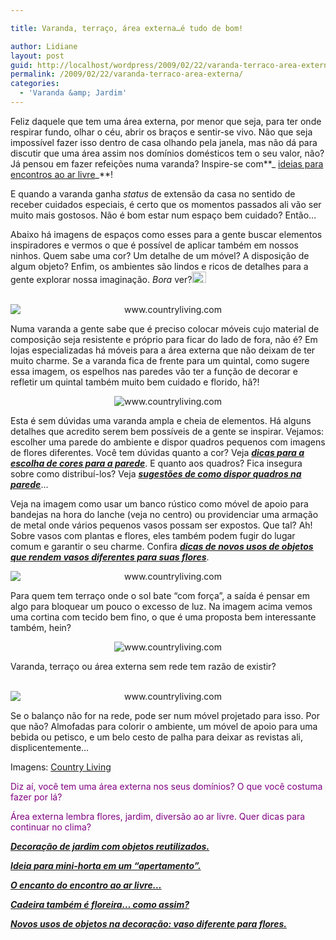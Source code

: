 ```yaml
---

title: Varanda, terraço, área externa…é tudo de bom!

author: Lidiane
layout: post
guid: http://localhost/wordpress/2009/02/22/varanda-terraco-area-externa/
permalink: /2009/02/22/varanda-terraco-area-externa/
categories:
  - 'Varanda &amp; Jardim'
---
```

Feliz daquele que tem uma área externa, por menor que seja, para ter onde respirar fundo, olhar o céu, abrir os braços e sentir-se vivo. Não que seja impossível fazer isso dentro de casa olhando pela janela, mas não dá para discutir que uma área assim nos domínios domésticos tem o seu valor, não? Já pensou em fazer refeições numa varanda? Inspire-se com**_ <a href="http://www.trololodemulher.com.br/2009/04/06/refeicao-ao-ar-livre/" target="_self">ideias para encontros ao ar livre</a>_**!

E quando a varanda ganha _status_ de extensão da casa no sentido de receber cuidados especiais, é certo que os momentos passados ali vão ser muito mais gostosos. Não é bom estar num espaço bem cuidado? Então…[](http://www.trololodemulher.com.br/blog/wp-content/uploads/2009/02/clip-image001415.gif)

Abaixo há imagens de espaços como esses para a gente buscar elementos inspiradores e vermos o que é possível de aplicar também em nossos ninhos. Quem sabe uma cor? Um detalhe de um móvel? A disposição de algum objeto? Enfim, os ambientes são lindos e ricos de detalhes para a gente explorar nossa imaginação. _Bora_ ver?[<img style="display: inline;" title="clip_image001[6]" src="http://www.trololodemulher.com.br/blog/wp-content/uploads/2009/02/clip-image0016-thumb14.gif" alt="clip_image001[6]" width="23" height="18" />](http://www.trololodemulher.com.br/blog/wp-content/uploads/2009/02/clip-image001614.gif)

<p style="text-align: center;">
   <img class="aligncenter" style="display: block; float: none; margin-left: auto; margin-right: auto;" title="www.countryliving.com" src="http://www.countryliving.com/cm/countryliving/images/CLX0606HOM099-de.jpg" alt="www.countryliving.com" />
</p>

Numa varanda a gente sabe que é preciso colocar móveis cujo material de composição seja resistente e próprio para ficar do lado de fora, não é? Em lojas especializadas há móveis para a área externa que não deixam de ter muito charme. Se a varanda fica de frente para um quintal, como sugere essa imagem, os espelhos nas paredes vão ter a função de decorar e refletir um quintal também muito bem cuidado e florido, hã?!

<p style="text-align: center;">
  <img class="aligncenter" title="www.countryliving.com" src="http://www.countryliving.com/cm/countryliving/images/CLG0403POR01-de.jpg" alt="www.countryliving.com" />
</p>

Esta é sem dúvidas uma varanda ampla e cheia de elementos. Há alguns detalhes que acredito serem bem possíveis de a gente se inspirar. Vejamos: escolher uma parede do ambiente e dispor quadros pequenos com imagens de flores diferentes. Você tem dúvidas quanto a cor? Veja **_<a href="http://www.trololodemulher.com.br/2010/05/31/cores-para-parede/" target="_self">dicas para a escolha de cores para a parede</a>_**. E quanto aos quadros? Fica insegura sobre como distribuí-los? Veja **_<a href="http://www.trololodemulher.com.br/2009/04/07/decoracao-parede-quadros/" target="_self">sugestões de como dispor quadros na parede</a>_**&#8230;

Veja na imagem como usar um banco rústico como móvel de apoio para bandejas na hora do lanche (veja no centro) ou providenciar uma armação de metal onde vários pequenos vasos possam ser expostos. Que tal? Ah! Sobre vasos com plantas e flores, eles também podem fugir do lugar comum e garantir o seu charme. Confira **_<a href="http://www.trololodemulher.com.br/2009/02/15/vasos-diferentes-flores/" target="_self">dicas de novos usos de objetos que rendem vasos diferentes para suas flores</a>_**.

<p style="text-align: center;">
  <img class="aligncenter" style="display: block; float: none; margin-left: auto; margin-right: auto;" title="www.countryliving.com" src="http://www.countryliving.com/cm/countryliving/images/CLV0910A-de.jpg" alt="www.countryliving.com" />
</p>

Para quem tem terraço onde o sol bate “com força”, a saída é pensar em algo para bloquear um pouco o excesso de luz. Na imagem acima vemos uma cortina com tecido bem fino, o que é uma proposta bem interessante também, hein?

<p style="text-align: center;">
  <img class="aligncenter" title="www.countryliving.com" src="http://www.countryliving.com/cm/countryliving/images/CLVJJ26C-de.jpg" alt="www.countryliving.com" />
</p>

Varanda, terraço ou área externa sem rede tem razão de existir?

<p style="text-align: center;">
   <img class="aligncenter" style="display: block; float: none; margin-left: auto; margin-right: auto;" title="www.countryliving.com" src="http://www.countryliving.com/cm/countryliving/images/CLX0604POTS6-de-84654985.jpg" alt="www.countryliving.com" />
</p>

Se o balanço não for na rede, pode ser num móvel projetado para isso. Por que não? Almofadas para colorir o ambiente, um móvel de apoio para uma bebida ou petisco, e um belo cesto de palha para deixar as revistas ali, displicentemente…

Imagens: <a href="http://www.countryliving.com/" target="_blank">Country Living</a>

<span style="color: #800080;">Diz aí, você tem uma área externa nos seus domínios? O que você costuma fazer por lá?</span>

<span style="color: #800080;">Área externa lembra flores, jardim, diversão ao ar livre. Quer dicas para continuar no clima?</span>

<span style="color: #800080;">**<em><a href="http://www.trololodemulher.com.br/2009/10/29/decoracao-jardim/" target="_self">Decoração de jardim com objetos reutilizados.</a></em>**</span>

<span style="color: #800080;">**<em><a href="http://www.trololodemulher.com.br/2009/08/24/horta-para-apartamento/" target="_self">Ideia para mini-horta em um &#8220;apertamento&#8221;.</a></em>**</span>

<span style="color: #800080;">**<em><a href="http://www.trololodemulher.com.br/2009/04/06/refeicao-ao-ar-livre/" target="_self">O encanto do encontro ao ar livre&#8230;</a></em>**</span>

<span style="color: #800080;">**<em><a href="http://www.trololodemulher.com.br/2009/02/23/reutilizacao-cadeira-jardim/" target="_self">Cadeira também é floreira&#8230; como assim?</a></em>**</span>

<span style="color: #800080;">**<em><a href="http://www.trololodemulher.com.br/2009/02/15/vasos-diferentes-flores/" target="_self">Novos usos de objetos na decoração: vaso diferente para flores.</a></em>**</span>
